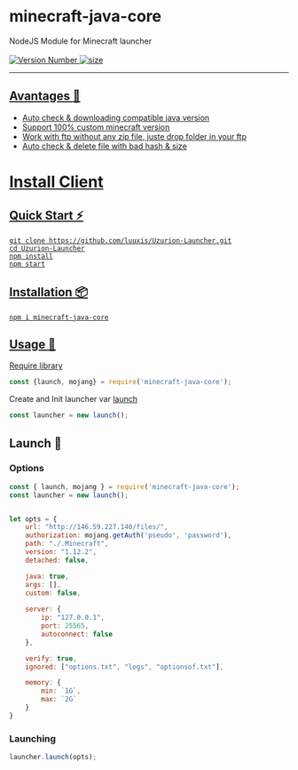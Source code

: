 # minecraft-java-core
NodeJS Module for Minecraft launcher</br></br>
<a href="https://www.npmjs.com/package/minecraft-java-core"><img src="https://img.shields.io/npm/v/minecraft-java-core" alt="Version Number"/>
<a href="https://www.npmjs.com/package/minecraft-java-core"><img src="https://img.shields.io/github/languages/code-size/luuxis/minecraft-java-core" alt="size"/>


---

## Avantages :dizzy:

- Auto check & downloading compatible java version
- Support 100% custom minecraft version
- Work with ftp without any zip file, juste drop folder in your ftp
- Auto check & delete file with bad hash & size

# Install Client

## Quick Start :zap:
```npm
git clone https://github.com/luuxis/Uzurion-Launcher.git
cd Uzurion-Launcher
npm install
npm start
```

## Installation :package:
```npm
npm i minecraft-java-core
```

## Usage :triangular_flag_on_post:
Require library
```javascript
const {launch, mojang} = require('minecraft-java-core');
```

Create and Init launcher var [launch](utils/launch.js)
```javascript
const launcher = new launch();
```

## Launch :rocket:
### Options
```javascript
const { launch, mojang } = require('minecraft-java-core');
const launcher = new launch();


let opts = {
    url: "http://146.59.227.140/files/",
    authorization: mojang.getAuth('pseudo', 'password'),
    path: "./.Minecraft",
    version: "1.12.2",
    detached: false,

    java: true,
    args: [],
    custom: false,
    
    server: {
        ip: "127.0.0.1",
        port: 25565,
        autoconnect: false
    },

    verify: true,
    ignored: ["options.txt", "logs", "optionsof.txt"],

    memory: {
        min: `1G`,
        max: `2G` 
    }
}
```

### Launching
```javascript
launcher.launch(opts);
```` 
